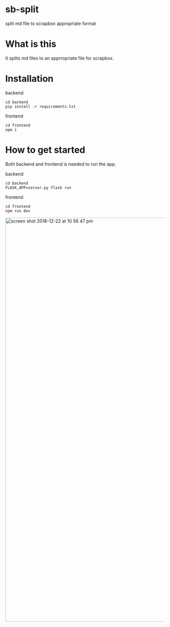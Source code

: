 # sb-split
split md file to scrapbox appropriate format

# What is this

It splits md files to an apprropriate file for scrapbox.

# Installation
backend
```
cd backend
pip install -r requirements.txt
```

frontend
```
cd frontend
npm i
```

# How to get started
Both backend and frontend is needed to run the app.

backend
```
cd backend
FLASK_APP=server.py flask run
```

frontend
```
cd frontend
npm run dev
```
<img width="1270" alt="screen shot 2018-12-22 at 10 56 47 pm" src="https://user-images.githubusercontent.com/14835424/50375194-e9185080-063c-11e9-9d98-98de6085b3c9.png">

